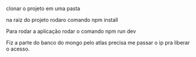clonar o projeto em uma pasta

na raiz do projeto rodaro comando npm install

Para rodar a aplicação rodar o comando npm run dev

Fiz a parte do banco do mongo pelo atlas precisa me passar o ip pra liberar o acesso.

